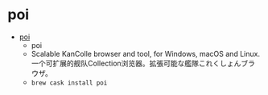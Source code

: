# poi
- [poi](https://poi.io/)
  -  poi
  - Scalable KanColle browser and tool, for Windows, macOS and Linux. 一个可扩展的舰队Collection浏览器。拡張可能な艦隊これくしょんブラウザ。
  - `brew cask install poi`
